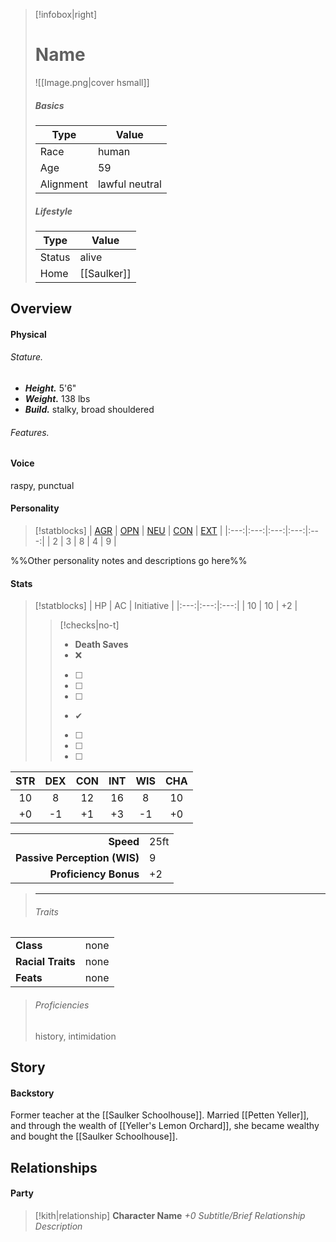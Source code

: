 > [!infobox|right]
> # Name
> ![[Image.png|cover hsmall]]
> 
> ##### Basics
> | Type | Value |
> | ---- | ---- |
> | Race | human |
> | Age | 59 |
> | Alignment | lawful neutral |
> 
> ##### Lifestyle
> | Type | Value |
> | ---- | ---- |
> | Status | alive |
> | Home | [[Saulker]] |

## Overview
#### Physical
###### Stature.
- ***Height.*** 5'6"
- ***Weight.*** 138 lbs
- ***Build.*** stalky, broad shouldered

###### Features.

#### Voice
raspy, punctual

#### Personality
> [!statblocks]
> | [AGR](https://www.psychologytoday.com/ca/basics/agreeableness) | [OPN](https://www.psychologytoday.com/ca/basics/openness) | [NEU](https://www.psychologytoday.com/ca/basics/neuroticism) | [CON](https://www.psychologytoday.com/ca/basics/conscientiousness) | [EXT](https://www.psychologytoday.com/ca/basics/extroversion) |
|:---:|:---:|:---:|:---:|:---:|
| 2 | 3 | 8 | 4 | 9 |

%%Other personality notes and descriptions go here%%
#### Stats
> [!statblocks]
| HP | AC | Initiative |
|:---:|:---:|:---:|
| 10 | 10 | +2 |
>> [!checks|no-t] 
>> - **Death Saves**
>>	- ❌
>>	- [ ] 
>>	- [ ] 
>>	- [ ] 
>>	- ✔
>>	- [ ] 
>>	- [ ] 
>>	- [ ] 
>>
>
| STR | DEX | CON | INT | WIS | CHA |
|:---:|:---:|:---:|:---:|:---:|:---:|
| 10 | 8 | 12 | 16 | 8 | 10 |
| +0 | -1 | +1 | +3 | -1 | +0 | **Mod** |
> 
|  |  |
| ---:|:--- |
| **Speed** | 25ft |
| **Passive Perception (WIS)** | 9 |
| **Proficiency Bonus** | +2 |
>
> ---
>
> ###### Traits
| | |
| --- | --- |
| **Class** | none |
| **Racial Traits** | none |
| **Feats** | none |
>
> ###### Proficiencies
> history, intimidation

## Story
#### Backstory
Former teacher at the [[Saulker Schoolhouse]]. Married [[Petten Yeller]], and through the wealth of [[Yeller's Lemon Orchard]], she became wealthy and bought the [[Saulker Schoolhouse]].

## Relationships
#### Party
> [!kith|relationship] **Character Name** _+0 Subtitle/Brief Relationship Description_